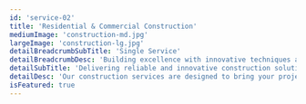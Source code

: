 ```yaml
---
id: 'service-02'
title: 'Residential & Commercial Construction'
mediumImage: 'construction-md.jpg'
largeImage: 'construction-lg.jpg'
detailBreadcrumbSubTitle: 'Single Service'
detailBreadcrumbDesc: 'Building excellence with innovative techniques and quality materials'
detailSubTitle: 'Delivering reliable and innovative construction solutions with quality and efficiency'
detailDesc: 'Our construction services are designed to bring your projects to life with unmatched precision and expertise. We combine modern techniques, advanced equipment, and high-quality materials to ensure every structure stands the test of time. Whether it is residential, commercial, or industrial construction, our experienced team is committed to meeting your needs with efficiency and attention to detail. From planning to completion, we focus on safety, sustainability, and client satisfaction, turning your vision into reality with excellence.'
isFeatured: true
---
```

